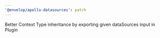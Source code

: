 ```yaml
---
'@envelop/apollo-datasources': patch
---
```


Better Context Type inheritance by exporting given dataSources input in Plugin<TDataSources>
